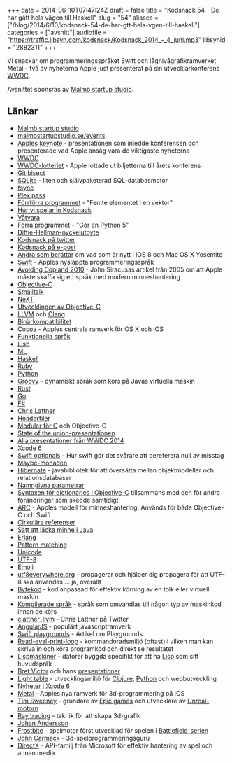 +++
date = 2014-06-10T07:47:24Z
draft = false
title = "Kodsnack 54 - De har gått hela vägen till Haskell"
slug = "54"
aliases = ["/blog/2014/6/10/kodsnack-54-de-har-gtt-hela-vgen-till-haskell"]
categories = ["avsnitt"]
audiofile = "https://traffic.libsyn.com/kodsnack/Kodsnack_2014_-_4_juni.mp3"
libsynid = "2882311"
+++

Vi snackar om programmeringsspråket Swift och lågnivågrafikramverket Metal - två av nyheterna Apple just presenterat på sin utvecklarkonferens [WWDC](https://developer.apple.com/wwdc/).

Avsnittet sponsras av [Malmö startup studio](http://malmostartupstudio.se/).

## Länkar ##

* [Malmö startup studio](http://malmostartupstudio.se/)
* [malmostartupstudio.se/events](http://www.malmostartupstudio.se/events/)
* [Apples keynote](http://www.apple.com/apple-events/june-2014/) - presentationen som inledde konferensen och presenterade vad Apple ansåg vara de viktigaste nyheterna
* [WWDC](http://developer.apple.com/wwdc/)
* [WWDC-lotteriet](http://www.macworld.com/article/2139282/apples-2014-wwdc-is-june-2-6-tickets-available-by-lottery.html) - Apple lottade ut biljetterna till årets konferens
* [Git bisect](http://git-scm.com/docs/git-bisect)
* [SQLite](http://www.sqlite.org) - liten och självpaketerad SQL-databasmotor
* [fsync](http://en.wikipedia.org/wiki/Sync_%28Unix%29)
* [Plex pass](https://support.plex.tv/hc/en-us/articles/200288566-What-is-Plex-Pass)
* [Förrförra programmet](https://kodsnack.se/blog/2014/5/26/kodsnack-52-en-full-c-kompilator-som-sista-steget) - "Femte elementet i en vektor"
* [Hur vi spelar in Kodsnack](https://kodsnack.se/blog/2013/7/14/kodsnack-23-hur-vi-snackar-kod)
* [Våtvara](http://en.wikipedia.org/wiki/Wetware_&28brain%29)
* [Förra programmet](https://kodsnack.se/blog/2014/5/31/kodsnack-53-gr-en-python-5) - "Gör en Python 5"
* [Diffie-Hellman-nyckelutbyte](http://en.wikipedia.org/wiki/Diffie-Hellman_key_exchange)
* [Kodsnack på twitter](https://twitter.com/KodSnack)
* [Kodsnack på e-post](mailto:info@kodsnack.se)
* [Andra som berättar](http://macworld.idg.se/2.1038/1.564662/alla-nyheterna-i-os-x-yosemite-och-ios-8) om vad som är nytt i iOS 8 och Mac OS X Yosemite
* [Swift](https://developer.apple.com/swift/) - Apples nysläppta programmeringsspråk
* [Avoiding Copland 2010](http://arstechnica.com/staff/2005/09/1372/) - John Siracusas artikel från 2005 om att Apple måste skaffa sig ett språk med modern minneshantering
* [Objective-C](http://en.wikipedia.org/wiki/Objective-C)
* [Smalltalk](http://en.wikipedia.org/wiki/Smalltalk)
* [NeXT](http://en.wikipedia.org/wiki/NeXT)
* [Utvecklingen av Objective-C](http://en.wikipedia.org/wiki/Objective-C#History)
* [LLVM](http://en.wikipedia.org/wiki/Llvm) och [Clang](http://en.wikipedia.org/wiki/Clang)
* [Binärkompatibilitet](http://en.wikipedia.org/wiki/Binary_compatible)
* [Cocoa](http://en.wikipedia.org/wiki/Cocoa_%28API%29) - Apples centrala ramverk för OS X och iOS
* [Funktionella språk](http://en.wikipedia.org/wiki/Functional_programming_language)
* [Lisp](http://en.wikipedia.org/wiki/Lisp_programming_language)
* [ML](http://en.wikipedia.org/wiki/ML_%28programming_language%29)
* [Haskell](http://www.haskell.org/haskellwiki/Haskell)
* [Ruby](https://www.ruby-lang.org)
* [Python](https://www.python.org)
* [Groovy](http://groovy.codehaus.org) - dynamiskt språk som körs på Javas virtuella maskin
* [Rust](http://www.rust-lang.org/)
* [Go](http://golang.org/)
* [F#](http://en.wikipedia.org/wiki/F_Sharp_%28programming_language%29)
* [Chris Lattner](http://nondot.org/sabre/)
* [Headerfiler](http://en.wikipedia.org/wiki/Include_directive)
* [Moduler för C](http://clang.llvm.org/docs/Modules.html) och Objective-C
* [State of the union-presentationen](http://devstreaming.apple.com/videos/wwdc/2014/102xxw2o82y78a4/102/102_hd_platforms_state_of_the_union.mov?dl=1)
* [Alla presentationer från WWDC 2014](https://developer.apple.com/videos/wwdc/2014/)
* [Xcode 6](https://developer.apple.com/xcode/)
* [Swift optionals](https://medium.com/programming-stories/swift-optionals-a10dcfd8aab5) - Hur swift gör det svårare att dereferera null av misstag
* [Maybe-monaden](http://en.wikipedia.org/wiki/Monad_%28functional_programming%29#The_Maybe_monad)
* [Hibernate](http://en.wikipedia.org/wiki/Hibernate_%28Java%29) - javabibliotek för att översätta mellan objektmodeller och relationsdatabaser
* [Namngivna parametrar](http://en.wikipedia.org/wiki/Named_parameter)
* [Syntaxen för dictionaries i Objective-C](http://joris.kluivers.nl/blog/2012/03/13/new-objectivec-literal-syntax/) tillsammans med den för andra förändringar som skedde samtidigt
* [ARC](http://en.wikipedia.org/wiki/Automatic_Reference_Counting) - Apples modell för minneshantering. Används för både Objective-C och Swift
* [Cirkulära referenser](http://en.wikipedia.org/wiki/Circular_reference)
* [Sätt att läcka minne i Java](http://stackoverflow.com/questions/6470651/creating-a-memory-leak-with-java)
* [Erlang](http://en.wikipedia.org/wiki/Erlang_%28programming_language%29)
* [Pattern matching](http://en.wikipedia.org/wiki/Pattern_matching)
* [Unicode](http://en.wikipedia.org/wiki/Unicode)
* [UTF-8](http://en.wikipedia.org/wiki/Utf-8)
* [Emoji](http://en.wikipedia.org/wiki/Emoji)
* [utf8everywhere.org](http://www.utf8everywhere.org) - propagerar och hjälper dig propagera för att UTF-8 ska användas … ja, överallt
* [Bytekod](http://en.wikipedia.org/wiki/Byte_code) - kod anpassad för effektiv körning av en tolk eller virtuell maskin
* [Kompilerade språk](http://en.wikipedia.org/wiki/Compiled_language) - språk som omvandlas till någon typ av maskinkod innan de körs
* [clattner_llvm](https://twitter.com/clattner_llvm) - Chris Lattner på Twitter
* [AngularJS](https://angularjs.org) - populärt javascriptramverk
* [Swift playgrounds](http://www.bytearray.org/?p=5265) - Artikel om Playgrounds
* [Read-eval-print-loop](http://en.wikipedia.org/wiki/Read-eval-print_loop) - kommandoradsmiljö (oftast) i vilken man kan skriva in och köra programkod och direkt se resultatet
* [Lispmaskiner](http://en.wikipedia.org/wiki/Lisp_machine) - datorer byggda specifikt för att ha [Lisp](http://en.wikipedia.org/wiki/Lisp_programming_language) som sitt huvudspråk
* [Bret Victor](http://worrydream.com) och hans [presentationer](http://worrydream.com/#!/InventingOnPrinciple)
* [Light table](http://www.lighttable.com) - utvecklingsmiljö för [Clojure](http://clojure.org), [Python](https://www.python.org) och webbutveckling
* [Nyheter i Xcode 6](https://developer.apple.com/xcode/)
* [Metal](https://developer.apple.com/library/prerelease/ios/documentation/Miscellaneous/Conceptual/MTLProgGuide/Introduction/Introduction.html) - Apples nya ramverk för 3d-programmering på iOS
* [Tim Sweeney](http://en.wikipedia.org/wiki/Tim_Sweeney_%28game_developer%29) - grundare av [Epic games](http://en.wikipedia.org/wiki/Epic_Games) och utvecklare av [Unreal-motorn](http://en.wikipedia.org/wiki/Unreal_Engine)
* [Ray tracing](http://en.wikipedia.org/wiki/Ray_tracing_%28graphics%29) - teknik för att skapa 3d-grafik
* [Johan Andersson](https://twitter.com/repi)
* [Frostbite](http://en.wikipedia.org/wiki/Frostbite_%28game_engine%29) - spelmotor först utvecklad för spelen i [Battlefield-serien](http://en.wikipedia.org/wiki/Battlefield_%28series%29)
* [John Carmack](http://en.wikipedia.org/wiki/John_carmack) - 3d-spelprogrammeringsguru
* [DirectX](http://en.wikipedia.org/wiki/Direct_X) - API-familj från Microsoft för effektiv hantering av spel och annan media

